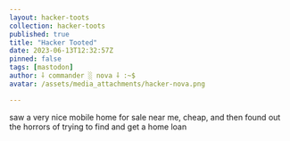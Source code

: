 ```yaml
---
layout: hacker-toots
collection: hacker-toots
published: true
title: "Hacker Tooted"
date: 2023-06-13T12:32:57Z
pinned: false
tags: [mastodon]
author: ⸸ commander ░ nova ⸸ :~$
avatar: /assets/media_attachments/hacker-nova.png

---
```


<p>saw a very nice mobile home for sale near me, cheap, and then found out the horrors of trying to find and get a home loan</p>


